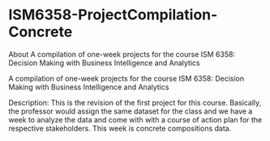 # ISM6358-ProjectCompilation-Concrete
About A compilation of one-week projects for the course ISM 6358: Decision Making with Business Intelligence and Analytics

A compilation of one-week projects for the course ISM 6358: Decision Making with Business Intelligence and Analytics

Description: This is the revision of the first project for this course. Basically, the professor would assign the same dataset for the class and we have a week to analyze the data and come with with a course of action plan for the respective stakeholders. This week is concrete compositions data.
